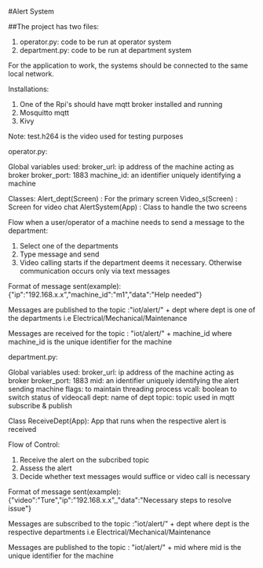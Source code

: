 #Alert System

##The project has two files:
1. operator.py: code to be run at operator system
2. department.py: code to be run at department system

For the application to work, the systems should be connected to the same local network.

Installations:
1. One of the Rpi's should have mqtt broker installed and running
2. Mosquitto mqtt
3. Kivy

Note: test.h264 is the video used for testing purposes

operator.py:

Global variables used:
broker_url: ip address of the machine acting as broker
broker_port: 1883
machine_id: an identifier uniquely identifying a machine

Classes:
Alert_dept(Screen) : For the primary screen 
Video_s(Screen) : Screen for video chat
AlertSystem(App) : Class to handle the two screens

Flow when a user/operator of a machine needs to send a message to the department:
1. Select one of the departments
2. Type message and send
3. Video calling starts if the department deems it necessary. Otherwise communication occurs only via text messages

Format of message sent(example):
{"ip":"192.168.x.x","machine_id":"m1","data":"Help needed"}

Messages are published to the topic :"iot/alert/" + dept
where dept is one of the departments i.e Electrical/Mechanical/Maintenance

Messages are received for the topic : "iot/alert/" + machine_id
where machine_id is the unique identifier for the machine

department.py:

Global variables used:
broker_url: ip address of the machine acting as broker
broker_port: 1883
mid: an identifier uniquely identifying the alert sending machine
flags: to maintain threading process
vcall: boolean to switch status of videocall
dept: name of dept
topic: topic used in mqtt subscribe & publish

Class ReceiveDept(App): App that runs when the respective alert is received

Flow of Control:
1. Receive the alert on the subcribed topic
2. Assess the alert
3. Decide whether text messages would suffice or video call is necessary

Format of message sent(example):
{"video":"Ture","ip":"192.168.x.x",,"data":"Necessary steps to resolve issue"}

Messages are subscribed to the topic :"iot/alert/" + dept
where dept is the respective departments i.e Electrical/Mechanical/Maintenance

Messages are published to the topic : "iot/alert/" + mid
where mid is the unique identifier for the machine
